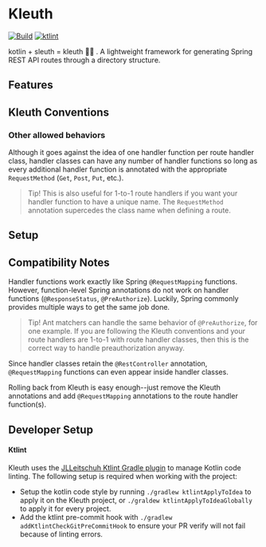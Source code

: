 # Kleuth

[![Build](https://github.com/alien-head/kleuth/actions/workflows/pr-verify.yml/badge.svg?event=push)](https://github.com/alien-head/kleuth/actions/workflows/pr-verify.yml)
[![ktlint](https://img.shields.io/badge/code%20style-%E2%9D%A4-FF4081.svg)](https://ktlint.github.io/)

kotlin + sleuth = kleuth 🕵️‍♂️ . A lightweight framework for generating Spring REST API routes through a directory structure.

## Features

## Kleuth Conventions

### Other allowed behaviors

Although it goes against the idea of one handler function per route handler class, handler classes can have any number of handler functions so long as every additional handler function is annotated with the appropriate `RequestMethod` (`Get`, `Post`, `Put`, etc.). 

> Tip! This is also useful for 1-to-1 route handlers if you want your handler function to have a unique name. The `RequestMethod` annotation supercedes the class name when defining a route.

## Setup

## Compatibility Notes
Handler functions work exactly like Spring `@RequestMapping` functions. However,
function-level Spring annotations do not work on handler functions (`@ResponseStatus`, `@PreAuthorize`). Luckily, Spring commonly provides multiple ways to get the same job done. 
> Tip! Ant matchers can handle the same behavior of `@PreAuthorize`, for one example. If you are following the Kleuth conventions and your route handlers are 1-to-1 with route handler classes, then this is the correct way to handle preauthorization anyway.

Since handler classes retain the `@RestController` annotation, `@RequestMapping` functions can even appear inside handler classes.

Rolling back from Kleuth is easy enough--just remove the Kleuth annotations and add `@RequestMapping` annotations to the route handler function(s).

## Developer Setup

#### Ktlint
Kleuth uses the [JLLeitschuh Ktlint Gradle plugin](https://github.com/JLLeitschuh/ktlint-gradle) to manage Kotlin code linting. 
The following setup is required when working with the project:
 - Setup the kotlin code style by running `./gradlew ktlintApplyToIdea` to apply it on the Kleuth project, 
   or `./graldew ktlintApplyToIdeaGlobally` to apply it for every project.
 - Add the ktlint pre-commit hook with `./gradlew addKtlintCheckGitPreCommitHook` 
   to ensure your PR verify will not fail because of linting errors.
